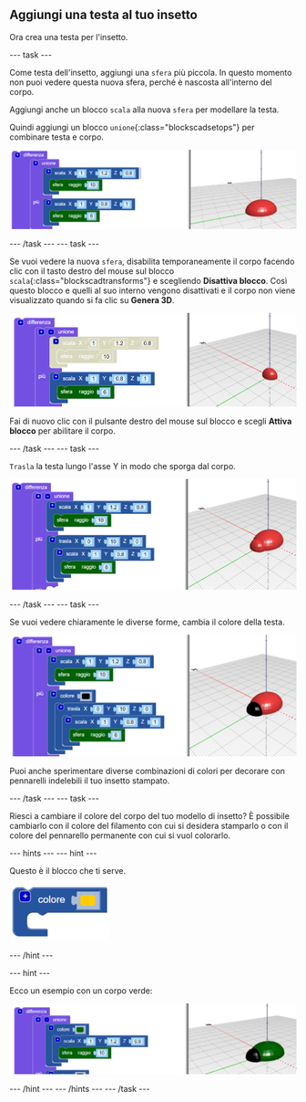 ## Aggiungi una testa al tuo insetto

Ora crea una testa per l'insetto.

--- task ---

Come testa dell'insetto, aggiungi una `sfera` più piccola. In questo momento non puoi vedere questa nuova sfera, perché è nascosta all'interno del corpo.

Aggiungi anche un blocco `scala` alla nuova `sfera` per modellare la testa.

Quindi aggiungi un blocco `unione`{:class="blockscadsetops"} per combinare testa e corpo.

![screenshot](images/bug-head-hidden.png)

--- /task --- --- task ---

Se vuoi vedere la nuova `sfera`, disabilita temporaneamente il corpo facendo clic con il tasto destro del mouse sul blocco `scala`{:class="blockscadtransforms"} e scegliendo **Disattiva blocco**. Così questo blocco e quelli al suo interno vengono disattivati e il corpo non viene visualizzato quando si fa clic su **Genera 3D**.

![screenshot](images/bug-disable.png)

Fai di nuovo clic con il pulsante destro del mouse sul blocco e scegli **Attiva blocco** per abilitare il corpo.

--- /task --- --- task ---

`Trasla` la testa lungo l'asse Y in modo che sporga dal corpo.

  ![screenshot](images/bug-head.png)

--- /task --- --- task ---

Se vuoi vedere chiaramente le diverse forme, cambia il colore della testa.

![screenshot](images/bug-head-black.png)

Puoi anche sperimentare diverse combinazioni di colori per decorare con pennarelli indelebili il tuo insetto stampato.

--- /task --- --- task ---

Riesci a cambiare il colore del corpo del tuo modello di insetto? È possibile cambiarlo con il colore del filamento con cui si desidera stamparlo o con il colore del pennarello permanente con cui si vuol colorarlo.

--- hints --- --- hint ---

Questo è il blocco che ti serve.

![screenshot](images/bug-colour-block.png)

--- /hint ---

--- hint ---

Ecco un esempio con un corpo verde:

![screenshot](images/bug-body-colour.png)

--- /hint --- --- /hints --- --- /task ---




  
